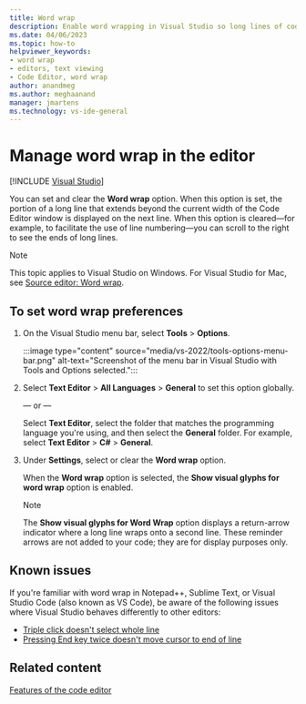 ```yaml
---
title: Word wrap
description: Enable word wrapping in Visual Studio so long lines of code display on multiple lines in the Code Editor, or turn the feature off to see line numbers.
ms.date: 04/06/2023
ms.topic: how-to
helpviewer_keywords:
- word wrap
- editors, text viewing
- Code Editor, word wrap
author: anandmeg
ms.author: meghaanand
manager: jmartens
ms.technology: vs-ide-general
---
```

# Manage word wrap in the editor

 [!INCLUDE [Visual Studio](~/includes/applies-to-version/vs-windows-only.md)]

You can set and clear the **Word wrap** option. When this option is set, the portion of a long line that extends beyond the current width of the Code Editor window is displayed on the next line. When this option is cleared&mdash;for example, to facilitate the use of line numbering&mdash;you can scroll to the right to see the ends of long lines.

> [!NOTE]
> This topic applies to Visual Studio on Windows. For Visual Studio for Mac, see [Source editor: Word wrap](/visualstudio/mac/source-editor#word-wrap).

## To set word wrap preferences

1. On the Visual Studio menu bar, select **Tools** > **Options**.

    :::image type="content" source="media/vs-2022/tools-options-menu-bar.png" alt-text="Screenshot of the menu bar in Visual Studio with Tools and Options selected.":::

1. Select **Text Editor** > **All Languages** > **General** to set this option globally.

     — or —

     Select **Text Editor**, select the folder that matches the programming language you're using, and then select the **General** folder. For example, select **Text Editor** > **C#** > **General**.

1. Under **Settings**, select or clear the **Word wrap** option.

     When the **Word wrap** option is selected, the **Show visual glyphs for word wrap** option is enabled.

    > [!NOTE]
    > The **Show visual glyphs for Word Wrap** option displays a return-arrow indicator where a long line wraps onto a second line. These reminder arrows are not added to your code; they are for display purposes only.

## Known issues

If you're familiar with word wrap in Notepad++, Sublime Text, or Visual Studio Code (also known as VS Code), be aware of the following issues where Visual Studio behaves differently to other editors:

* [Triple click doesn't select whole line](https://developercommunity.visualstudio.com/t/fix-known-issues-in-word-wrap/351760)
* [Pressing End key twice doesn't move cursor to end of line](https://developercommunity.visualstudio.com/t/fix-known-issues-in-word-wrap/351760)

## Related content

[Features of the code editor](../writing-code-in-the-code-and-text-editor.md)
